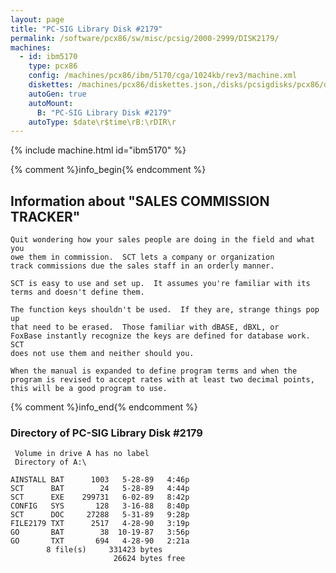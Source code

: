 ```yaml
---
layout: page
title: "PC-SIG Library Disk #2179"
permalink: /software/pcx86/sw/misc/pcsig/2000-2999/DISK2179/
machines:
  - id: ibm5170
    type: pcx86
    config: /machines/pcx86/ibm/5170/cga/1024kb/rev3/machine.xml
    diskettes: /machines/pcx86/diskettes.json,/disks/pcsigdisks/pcx86/diskettes.json
    autoGen: true
    autoMount:
      B: "PC-SIG Library Disk #2179"
    autoType: $date\r$time\rB:\rDIR\r
---
```


{% include machine.html id="ibm5170" %}

{% comment %}info_begin{% endcomment %}

## Information about "SALES COMMISSION TRACKER"

    Quit wondering how your sales people are doing in the field and what you
    owe them in commission.  SCT lets a company or organization
    track commissions due the sales staff in an orderly manner.
    
    SCT is easy to use and set up.  It assumes you're familiar with its
    terms and doesn't define them.
    
    The function keys shouldn't be used.  If they are, strange things pop up
    that need to be erased.  Those familiar with dBASE, dBXL, or
    FoxBase instantly recognize the keys are defined for database work. SCT
    does not use them and neither should you.
    
    When the manual is expanded to define program terms and when the
    program is revised to accept rates with at least two decimal points,
    this will be a good program to use.
{% comment %}info_end{% endcomment %}


### Directory of PC-SIG Library Disk #2179

     Volume in drive A has no label
     Directory of A:\

    AINSTALL BAT      1003   5-28-89   4:46p
    SCT      BAT        24   5-28-89   4:44p
    SCT      EXE    299731   6-02-89   8:42p
    CONFIG   SYS       128   3-16-88   8:40p
    SCT      DOC     27288   5-31-89   9:28p
    FILE2179 TXT      2517   4-28-90   3:19p
    GO       BAT        38  10-19-87   3:56p
    GO       TXT       694   4-28-90   2:21a
            8 file(s)     331423 bytes
                           26624 bytes free
